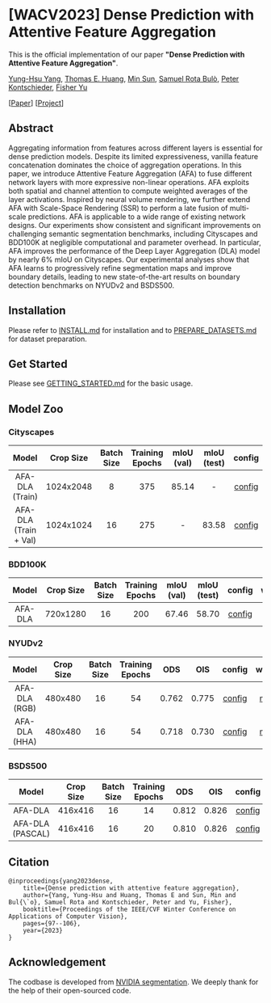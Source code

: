 # [WACV2023] Dense Prediction with Attentive Feature Aggregation
This is the official implementation of our paper **"Dense Prediction with Attentive Feature Aggregation"**.

[Yung-Hsu Yang](https://royyang0714.github.io/), [Thomas E. Huang](https://www.thomasehuang.com/), [Min Sun](https://aliensunmin.github.io/), [Samuel Rota Bulò](https://research.mapillary.com/team), [Peter Kontschieder](https://research.mapillary.com/team), [Fisher Yu](https://www.yf.io/)

[[Paper](https://arxiv.org/abs/2111.00770)] [[Project](https://www.vis.xyz/pub/dla-afa/)]

## Abstract
Aggregating information from features across different layers is essential for dense prediction models. Despite its limited expressiveness, vanilla feature concatenation dominates the choice of aggregation operations. In this paper, we introduce Attentive Feature Aggregation (AFA) to fuse different network layers with more expressive non-linear operations. AFA exploits both spatial and channel attention to compute weighted averages of the layer activations. Inspired by neural volume rendering, we further extend AFA with Scale-Space Rendering (SSR) to perform a late fusion of multi-scale predictions. AFA is applicable to a wide range of existing network designs. Our experiments show consistent and significant improvements on challenging semantic segmentation benchmarks, including Cityscapes and BDD100K at negligible computational and parameter overhead. In particular, AFA improves the performance of the Deep Layer Aggregation (DLA) model by nearly 6% mIoU on Cityscapes. Our experimental analyses show that AFA learns to progressively refine segmentation maps and improve boundary details, leading to new state-of-the-art results on boundary detection benchmarks on NYUDv2 and BSDS500.

## Installation
Please refer to [INSTALL.md](./readme/INSTALL.md) for installation and to [PREPARE_DATASETS.md](./readme/PREPARE_DATASETS.md) for dataset preparation.

## Get Started
Please see [GETTING_STARTED.md](./readme/GETTING_STARTED.md) for the basic usage.

## Model Zoo
### Cityscapes
| Model | Crop Size | Batch Size | Training Epochs | mIoU (val) | mIoU (test) | config | weights | Preds | Visuals |
|:-----:|:---------:|:----------:|:---------------:|:----------:|:-----------:|:------:|:-------:|:-----:|:-------:|
| AFA-DLA (Train) | 1024x2048 | 8 | 375 | 85.14 | - | [config](./configs/cityscapes/afa_dla_up_ocr_ssr_dla102x.yaml) | [model](https://dl.cv.ethz.ch/afa/cityscapes/afa_dla_up_ocr_ssr_dla102x.ckpt) | [val](https://dl.cv.ethz.ch/afa/cityscapes/Preds/val.zip) | [val](https://dl.cv.ethz.ch/afa/cityscapes/Visuals/val.zip) |
| AFA-DLA (Train + Val) | 1024x1024 | 16 | 275 | - | 83.58 | [config](./configs/cityscapes/afa_dla_up_ocr_ssr_dla102x_cv_3.yaml) | [model](https://dl.cv.ethz.ch/afa/cityscapes/afa_dla_up_ocr_ssr_dla102x_cv_3.ckpt) | [test](https://dl.cv.ethz.ch/afa/cityscapes/Preds/test.zip) | [test](https://dl.cv.ethz.ch/afa/cityscapes/Visuals/test.zip) |

### BDD100K
| Model | Crop Size | Batch Size | Training Epochs | mIoU (val) | mIoU (test) | config | weights | Preds | Visuals |
|:-----:|:---------:|:----------:|:---------------:|:----------:|:-----------:|:------:|:-------:|:-----:|:-------:|
| AFA-DLA | 720x1280 | 16 | 200 | 67.46 | 58.70 | [config](./configs/bdd100k/afa_dla_up_ocr_ssr_dla169.yaml) | [model](https://dl.cv.ethz.ch/afa/bdd100k/afa_dla_up_ocr_ssr_dla169.ckpt) | [val](https://dl.cv.ethz.ch/afa/bdd100k/Preds/val.zip) \| [test](https://dl.cv.ethz.ch/afa/bdd100k/Preds/test.zip) | [val](https://dl.cv.ethz.ch/afa/bdd100k/Visuals/val.zip) \| [test](https://dl.cv.ethz.ch/afa/bdd100k/Visuals/test.zip) |

### NYUDv2
| Model | Crop Size | Batch Size | Training Epochs |  ODS  |  OIS  | config | weights | Preds | Visuals |
|:-----:|:---------:|:----------:|:---------------:|:-----:|:-----:|:------:|:-------:|:-----:|:-------:|
| AFA-DLA (RGB) |  480x480  | 16 | 54 | 0.762 | 0.775 | [config](./configs/nyud/afa_dla_up_dla34.yaml) | [model](https://dl.cv.ethz.ch/afa/nyud/afa_dla_up_dla34.ckpt) | [test](https://dl.cv.ethz.ch/afa/nyud/mats.zip) | [test](https://dl.cv.ethz.ch/afa/nyud/edges.zip) |
| AFA-DLA (HHA) |  480x480  | 16 | 54 | 0.718 | 0.730 | [config](./configs/nyud/afa_dla_up_dla34_hha.yaml) | [model](https://dl.cv.ethz.ch/afa/nyud_hha/afa_dla_up_dla34_hha.ckpt) | [test](https://dl.cv.ethz.ch/afa/nyud_hha/mats.zip) | [test](https://dl.cv.ethz.ch/afa/nyud_hha/edges.zip) |

### BSDS500
| Model | Crop Size | Batch Size | Training Epochs |  ODS  |  OIS  | config | weights | Preds | Visuals |
|:-----:|:---------:|:----------:|:---------------:|:-----:|:-----:|:------:|:-------:|:-----:|:-------:|
| AFA-DLA | 416x416 | 16 | 14 | 0.812 | 0.826 | [config](./configs/bsds/afa_dla_up_dla34.yaml) | [model](https://dl.cv.ethz.ch/afa/bsds/afa_dla_up_dla34.ckpt) | [test](https://dl.cv.ethz.ch/afa/bsds/mats.zip) | [test](https://dl.cv.ethz.ch/afa/bsds/edges.zip) |
| AFA-DLA (PASCAL) | 416x416 | 16 | 20 | 0.810 | 0.826 | [config](./configs/bsds/afa_dla_up_dla34_pascal.yaml) | [model](https://dl.cv.ethz.ch/afa/bsds_pascal/afa_dla_up_dla34_pascal.ckpt) | [test](https://dl.cv.ethz.ch/afa/bsds_pascal/mats.zip) | [test](https://dl.cv.ethz.ch/afa/bsds_pascal/edges.zip) |

## Citation
```
@inproceedings{yang2023dense,
    title={Dense prediction with attentive feature aggregation},
    author={Yang, Yung-Hsu and Huang, Thomas E and Sun, Min and Bul{\`o}, Samuel Rota and Kontschieder, Peter and Yu, Fisher},
    booktitle={Proceedings of the IEEE/CVF Winter Conference on Applications of Computer Vision},
    pages={97--106},
    year={2023}
}
```

## Acknowledgement
The codbase is developed from [NVIDIA segmentation](https://github.com/NVIDIA/semantic-segmentation). We deeply thank for the help of their open-sourced code.